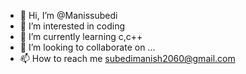 - 👋 Hi, I’m @Manissubedi
- 👀 I’m interested in coding
- 🌱 I’m currently learning c,c++ 
- 💞️ I’m looking to collaborate on ...
- 📫 How to reach me subedimanish2060@gmail.com
  

<!---
Manissubedi/Manissubedi is a ✨ special ✨ repository because its `README.md` (this file) appears on your GitHub profile.
You can click the Preview link to take a look at your changes.
--->
